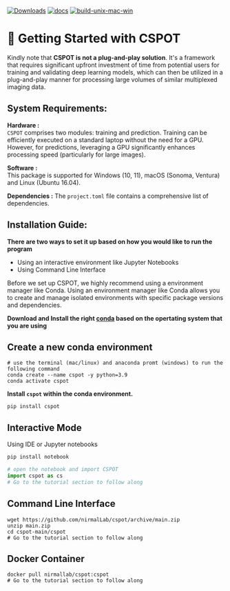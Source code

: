 

[![Downloads](https://static.pepy.tech/badge/cspot)](https://pepy.tech/project/cspot)
[![docs](https://github.com/nirmallab/cspot/actions/workflows/docs.yml/badge.svg)](https://github.com/nirmallab/cspot/actions/workflows/docs.yml)
[![build-unix-mac-win](https://github.com/nirmallab/cspot/actions/workflows/build-unix-mac-win.yml/badge.svg)](https://github.com/nirmallab/cspot/actions/workflows/build-unix-mac-win.yml)

# 🐊 Getting Started with CSPOT 
Kindly note that **CSPOT is not a plug-and-play solution**. It's a framework that requires significant upfront investment of time from potential users for training and validating deep learning models, which can then be utilized in a plug-and-play manner for processing large volumes of similar multiplexed imaging data.

## System Requirements:

**Hardware :**  
`CSPOT` comprises two modules: training and prediction. Training can be efficiently executed on a standard laptop without the need for a GPU. However, for predictions, leveraging a GPU significantly enhances processing speed (particularly for large images).

**Software :**  
This package is supported for Windows (10, 11), macOS (Sonoma, Ventura) and Linux (Ubuntu 16.04). 
 
**Dependencies :** 
The `project.toml` file contains a comprehensive list of dependencies.

## Installation Guide:

**There are two ways to set it up based on how you would like to run the program**  
- Using an interactive environment like Jupyter Notebooks  
- Using Command Line Interface  
  
Before we set up CSPOT, we highly recommend using a environment manager like Conda. Using an environment manager like Conda allows you to create and manage isolated environments with specific package versions and dependencies. 
  
**Download and Install the right [conda](https://docs.conda.io/en/latest/miniconda.html) based on the opertating system that you are using**

## **Create a new conda environment**

```
# use the terminal (mac/linux) and anaconda promt (windows) to run the following command
conda create --name cspot -y python=3.9
conda activate cspot
```

**Install `cspot` within the conda environment.**

```
pip install cspot
```

## **Interactive Mode**
Using IDE or Jupyter notebooks

```python
pip install notebook

# open the notebook and import CSPOT
import cspot as cs
# Go to the tutorial section to follow along
```

## **Command Line Interface**
```
wget https://github.com/nirmalLab/cspot/archive/main.zip
unzip main.zip 
cd cspot-main/cspot 
# Go to the tutorial section to follow along

```

## **Docker Container**
```
docker pull nirmallab/cspot:cspot
# Go to the tutorial section to follow along
```